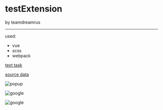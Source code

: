 # testExtension
by teamdreamrus



------------

used: 
- vue
- scss
- webpack

[text task](https://docs.google.com/document/d/1ABy2dIrnDFD3HhY6sZLLUy6ukvwp-PoywwI51woBHec/ "text task")

[source data](http://www.softomate.net/ext/employees/list.json "source data")

![popup](https://b.radikal.ru/b05/2007/a7/acf233a8c5ed.png "popup")

![google](https://c.radikal.ru/c18/2007/e4/587990d6946e.png "google")

![google](https://b.radikal.ru/b02/2007/77/2bb13f1ef0bb.png "bing")
